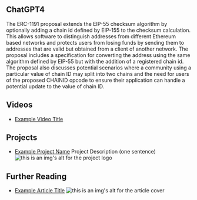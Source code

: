 ## ChatGPT4

The ERC-1191 proposal extends the EIP-55 checksum algorithm by optionally adding a chain id defined by EIP-155 to the checksum calculation. This allows software to distinguish addresses from different Ethereum based networks and protects users from losing funds by sending them to addresses that are valid but obtained from a client of another network. The proposal includes a specification for converting the address using the same algorithm defined by EIP-55 but with the addition of a registered chain id. The proposal also discusses potential scenarios where a community using a particular value of chain ID may split into two chains and the need for users of the proposed CHAINID opcode to ensure their application can handle a potential update to the value of chain ID.

## Videos

- [Example Video Title](https://www.youtube.com/watch?v=TDGq4aeevgY)

## Projects

- [Example Project Name](https://xxxx.xxx/xxxxx) Project Description (one sentence) ![this is an img's alt for the project logo](https://xxxx.xxx/project-logo.xxx)

## Further Reading

- [Example Article Title](https://xxxx.xxx/xxxxx) ![this is an img's alt for the article cover](https://xxxx.xxx/article-cover.xxx)
